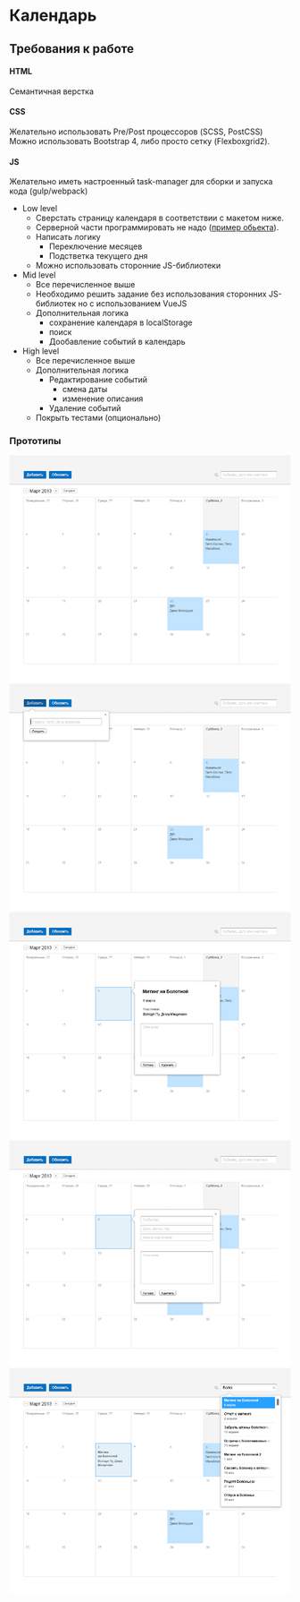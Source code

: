 # Календарь

## Требования к работе
#### HTML
Семантичная верстка

#### CSS
Желательно использовать Pre/Post процессоров (SCSS, PostCSS) <br/>
Можно использовать Bootstrap 4, либо просто сетку (Flexboxgrid2).

#### JS
Желательно иметь настроенный task-manager для сборки и запуска кода (gulp/webpack)

* Low level
    * Сверстать страницу календаря в соответствии с макетом ниже.
    * Серверной части программировать не надо ([пример обьекта](assets/events.json)).
    * Написать логику
        * Переключение месяцев
        * Подстветка текущего дня
    * Можно использовать сторонние JS-библиотеки
* Mid level
    * Все перечисленное выше
    * Необходимо решить задание без использования сторонних JS-библиотек но с использованием VueJS
    * Дополнительная логика
        * сохранение календаря в localStorage
        * поиск
        * Дообавление событий в календарь
* High level
    * Все перечисленное выше
    * Дополнительная логика
        * Редактирование событий
            * смена даты
            * изменение описания
        * Удаление событий
    * Покрыть тестами (опционально)

### Прототипы

![prototype](assets/1.png)
![prototype](assets/2.png)
![prototype](assets/3.png)
![prototype](assets/4.png)
![prototype](assets/5.png)